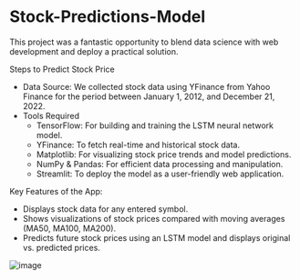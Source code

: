 # Stock-Predictions-Model
This project was a fantastic opportunity to blend data science with web development and deploy a practical solution.

Steps to Predict Stock Price
- Data Source: We collected stock data using YFinance from Yahoo Finance for the period between January 1, 2012, and December 21, 2022.
- Tools Required
  - TensorFlow: For building and training the LSTM neural network model.
  - YFinance: To fetch real-time and historical stock data.
  - Matplotlib: For visualizing stock price trends and model predictions.
  - NumPy & Pandas: For efficient data processing and manipulation.
  - Streamlit: To deploy the model as a user-friendly web application.
    
Key Features of the App:
- Displays stock data for any entered symbol.
- Shows visualizations of stock prices compared with moving averages (MA50, MA100, MA200).
- Predicts future stock prices using an LSTM model and displays original vs. predicted prices.
  
![image](https://github.com/user-attachments/assets/642aa240-bb05-4994-bd9d-13d0e516236a)


